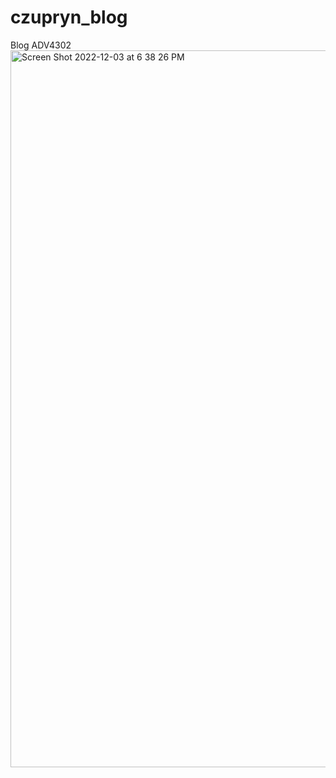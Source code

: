 # czupryn_blog
Blog ADV4302
<img width="1147" alt="Screen Shot 2022-12-03 at 6 38 26 PM" src="https://user-images.githubusercontent.com/81737272/205466798-ebbd2288-b232-4571-947a-47c322f33321.png">
